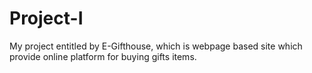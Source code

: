 # Project-I
My project entitled by E-Gifthouse, which is webpage based site which provide online platform for buying gifts items.
